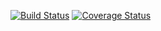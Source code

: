 [![Build Status](https://travis-ci.org/KevinMatthews/c4cs-w17-rpn.svg?branch=master)](https://travis-ci.org/KevinMatthews/c4cs-w17-rpn)
[![Coverage Status](https://coveralls.io/repos/github/KevinMatthews/c4cs-w17-rpn/badge.svg)](https://coveralls.io/github/KevinMatthews/c4cs-w17-rpn)

